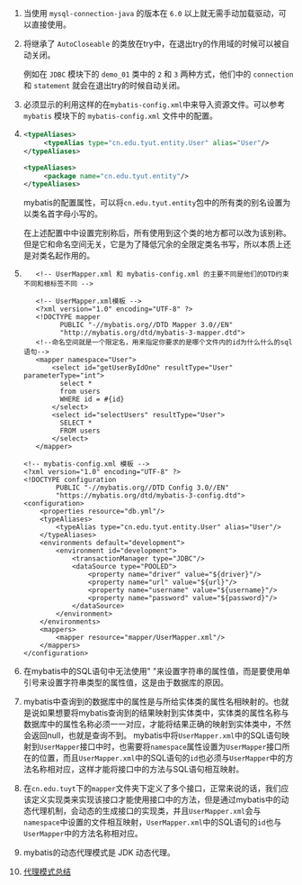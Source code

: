 1. 当使用 `mysql-connection-java` 的版本在 `6.0` 以上就无需手动加载驱动，可以直接使用。

2. 将继承了 `AutoCloseable` 的类放在try中，在退出try的作用域的时候可以被自动关闭。

   例如在 `JDBC` 模块下的 `demo_01` 类中的 `2` 和 `3` 两种方式，他们中的 `connection` 和 `statement` 就会在退出try的时候自动关闭。

3. 必须显示的利用<properties resource="db.yml"/>这样的在`mybatis-config.xml`中来导入资源文件。可以参考 `mybatis` 模块下的 `mybatis-config.xml` 文件中的配置。

4. ```xml
   <typeAliases>
        <typeAlias type="cn.edu.tyut.entity.User" alias="User"/>
   </typeAliases>
   ```
   ```xml
   <typeAliases>
        <package name="cn.edu.tyut.entity"/>
   </typeAliases>
   ```
   mybatis的配置属性，可以将`cn.edu.tyut.entity`包中的所有类的别名设置为以类名首字母小写的。

   在上述配置中中设置完别称后，所有使用到这个类的地方都可以改为该别称。但是它和命名空间无关，它是为了降低冗余的全限定类名书写，所以本质上还是对类名起作用的。

5. ```xml-dtd
      <!-- UserMapper.xml 和 mybatis-config.xml 的主要不同是他们的DTD约束不同和根标签不同 -->
	
      <!-- UserMapper.xml模板 -->
      <?xml version="1.0" encoding="UTF-8" ?>
      <!DOCTYPE mapper
            PUBLIC "-//mybatis.org//DTD Mapper 3.0//EN"
            "http://mybatis.org/dtd/mybatis-3-mapper.dtd">
      <!--命名空间就是一个限定名，用来指定你要求的是哪个文件内的id为什么什么的sql语句-->
      <mapper namespace="User">
          <select id="getUserByIdOne" resultType="User" parameterType="int">
            select *
            from users
            WHERE id = #{id}
          </select>
          <select id="selectUsers" resultType="User">
            SELECT *
            FROM users
          </select>
      </mapper>
    ```

   ```xml-dtd
   <!-- mybatis-config.xml 模板 -->
   <?xml version="1.0" encoding="UTF-8" ?>
   <!DOCTYPE configuration
           PUBLIC "-//mybatis.org//DTD Config 3.0//EN"
           "https://mybatis.org/dtd/mybatis-3-config.dtd">
   <configuration>
       <properties resource="db.yml"/>
       <typeAliases>
           <typeAlias type="cn.edu.tyut.entity.User" alias="User"/>
       </typeAliases>
       <environments default="development">
           <environment id="development">
               <transactionManager type="JDBC"/>
               <dataSource type="POOLED">
                   <property name="driver" value="${driver}"/>
                   <property name="url" value="${url}"/>
                   <property name="username" value="${username}"/>
                   <property name="password" value="${password}"/>
               </dataSource>
           </environment>
       </environments>
       <mappers>
           <mapper resource="mapper/UserMapper.xml"/>
       </mappers>
   </configuration>
   ```

6. 在mybatis中的SQL语句中无法使用" "来设置字符串的属性值，而是要使用单引号来设置字符串类型的属性值，这是由于数据库的原因。
7. mybatis中查询到的数据库中的属性是与所给实体类的属性名相映射的。也就是说如果想要将mybatis查询到的结果映射到实体类中，实体类的属性名称与数据库中的属性名称必须一一对应，才能将结果正确的映射到实体类中，不然会返回null，也就是查询不到。
   mybatis中将`UserMapper.xml`中的SQL语句映射到`UserMapper`接口中时，也需要将`namespace`属性设置为`UserMapper`接口所在的位置，而且`UserMapper.xml`中的SQL语句的`id`也必须与`UserMapper`中的方法名称相对应，这样才能将接口中的方法与SQL语句相互映射。
8. 在`cn.edu.tuyt`下的`mapper`文件夹下定义了多个接口，正常来说的话，我们应该定义实现类来实现该接口才能使用接口中的方法，但是通过mybatis中的动态代理机制，会动态的生成接口的实现类，并且`UserMapper.xml`会与`namespace`中设置的文件相互映射，`UserMapper.xml`中的SQL语句的`id`也与`UserMapper`中的方法名称相对应。
9. mybatis的动态代理模式是 JDK 动态代理。
10. [代理模式总结](https://hollischuang.gitee.io/tobetopjavaer/#/basics/java-basic/static-proxy)